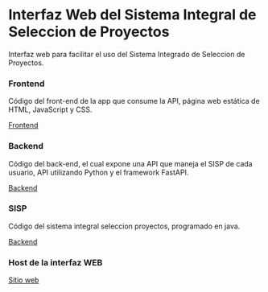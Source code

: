 # Interfaz Web del Sistema Integral de Seleccion de Proyectos

Interfaz web para facilitar el uso del Sistema Integrado de Seleccion de Proyectos.

### Frontend

Código del front-end de la app que consume la API, página web estática de HTML, JavaScript y CSS.

[Frontend](https://github.com/ciencia-basica/sistema-integral-seleccion-proyectos/tree/frontend)

### Backend

Código del back-end, el cual expone una API que  maneja el SISP de cada usuario,
API utilizando Python y el framework FastAPI.

[Backend](https://github.com/ciencia-basica/sistema-integral-seleccion-proyectos/tree/backend)

### SISP

Código del sistema integral seleccion proyectos, programado en java.

[Backend](https://github.com/ciencia-basica/sistema-integral-seleccion-proyectos/tree/backend)

### Host de la interfaz WEB

[Sitio web](https://ciencia-basica.github.io/sistema-integral-seleccion-proyectos/frontend/)
